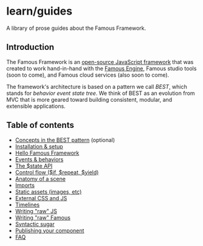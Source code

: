 # learn/guides

A library of prose guides about the Famous Framework.

## Introduction

The Famous Framework is an [open-source JavaScript framework](https://github.com/Famous/framework) that was created to work hand-in-hand with the [Famous Engine](https://github.com/Famous/engine), Famous studio tools (soon to come), and Famous cloud services (also soon to come).

The framework's architecture is based on a pattern we call _BEST_, which stands for _behavior_ _event_ _state_ _tree_. We think of BEST as an evolution from MVC that is more geared toward building consistent, modular, and extensible applications.

## Table of contents

* [Concepts in the BEST pattern](best.md) (optional)
* [Installation &amp; setup](setup.md)
* [Hello Famous Framework](hello-famous-framework.md)
* [Events &amp; behaviors](events-behaviors.md)
* [The $state API](state-manager.md)
* [Control flow ($if, $repeat, $yield)](control-flow.md)
* [Anatomy of a scene](anatomy.md)
* [Imports](imports.md)
* [Static assets (images, etc)](static-assets.md)
* [External CSS and JS](includes.md)
* [Timelines](timelines.md)
* [Writing "raw" JS](raw-code.md)
* [Writing "raw" Famous](raw-famous.md)
* [Syntactic sugar](sugar.md)
* [Publishing your component](publishing.md)
* [FAQ](faq.md)
